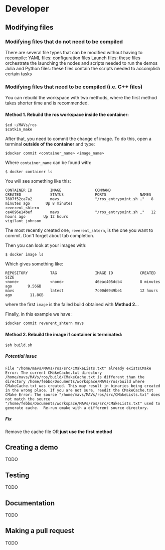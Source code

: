 # Developer

## Modifying files
### Modifying files that do not need to be compiled
There are several file types that can be modified without having to recompile:
 YAML files: configuration files
Launch files: these files orchestrate the launching the nodes and scripts needed to run the demos
Julia and Python files: these files contain the scripts needed to accomplish certain tasks

### Modifying files that need to be compiled (i.e. C++ files)
You can rebuild the workspace with two methods, where the first method takes shorter time and is recommended.

#### Method 1. Rebuild the ros workspace **inside the container**:  
```
$cd ~/MAVs/ros
$catkin_make
```
After that, you need to commit the change of image. To do this, open a terminal **outside of the container** and type:
```
$docker commit <container_name> <image_name>
```
Where `container_name` can be found with:
```
$ docker container ls
```
You will see something like this:
```
CONTAINER ID        IMAGE               COMMAND                  CREATED             STATUS              PORTS               NAMES
7607f52ca7a2        mavs                "/ros_entrypoint.sh …"   8 minutes ago       Up 8 minutes                            reverent_shtern
ce4096e14bef        mavs                "/ros_entrypoint.sh …"   12 hours ago        Up 12 hours                             vigilant_johnson
```
The most recently created one, `reverent_shtern`, is the one you want to commit. Don't forget about tab completion.

Then you can look at your images with:
```
$ docker image ls
```
Which gives something like:
```
REPOSITORY          TAG                 IMAGE ID            CREATED             SIZE
<none>              <none>              46eac405dcb4        8 minutes ago       9.56GB
mavs                latest              7c00d6949be1        12 hours ago        11.8GB
```
where the first `image` is the failed build obtained with **Method 2**...

Finally, in this example we have:
```
$docker commit reverent_shtern mavs
```

#### Method 2. Rebuild the image if container is terminated:
```
$sh build.sh
```

##### Potential issue
```
File "/home/mavs/MAVs/ros/src/CMakeLists.txt" already existsCMake Error: The current CMakeCache.txt directory /home/mavs/MAVs/ros/build/CMakeCache.txt is different than the directory /home/febbo/Documents/workspace/MAVs/ros/build where CMakeCache.txt was created. This may result in binaries being created in the wrong place. If you are not sure, reedit the CMakeCache.txt
CMake Error: The source "/home/mavs/MAVs/ros/src/CMakeLists.txt" does not match the source "/home/febbo/Documents/workspace/MAVs/ros/src/CMakeLists.txt" used to generate cache.  Re-run cmake with a different source directory.
```
##### Fix
Remove the cache file OR **just use the first method**

## Creating a demo
TODO

## Testing
TODO

## Documentation
TODO

## Making a pull request
TODO
